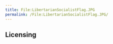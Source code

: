 ```yaml
---
title: File:LibertarianSocialistFlag.JPG
permalink: /File:LibertarianSocialistFlag.JPG/
---
```


## Licensing